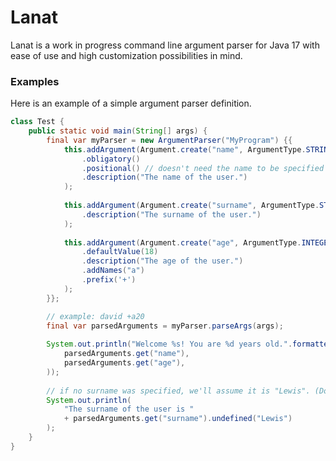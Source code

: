 # Lanat

Lanat is a work in progress command line argument parser for Java 17 with ease
of use and high customization possibilities in mind.

### Examples
Here is an example of a simple argument parser definition.

```java
class Test {
	public static void main(String[] args) {
		final var myParser = new ArgumentParser("MyProgram") {{
			this.addArgument(Argument.create("name", ArgumentType.STRING())
				.obligatory()
				.positional() // doesn't need the name to be specified
				.description("The name of the user.")
			);
			
			this.addArgument(Argument.create("surname", ArgumentType.STRING())
				.description("The surname of the user.")
			);
			
			this.addArgument(Argument.create("age", ArgumentType.INTEGER())
				.defaultValue(18)
				.description("The age of the user.")
				.addNames("a")
				.prefix('+')
			);
		}};

		// example: david +a20
		final var parsedArguments = myParser.parseArgs(args);
		
		System.out.println("Welcome %s! You are %d years old.".formatted(
			parsedArguments.get("name"),
			parsedArguments.get("age"),
		));
		
		// if no surname was specified, we'll assume it is "Lewis". (Don't ask why)
		System.out.println(
			"The surname of the user is "
			+ parsedArguments.get("surname").undefined("Lewis")
		);
	}
}
```